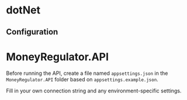# dotNet

## Configuration
# MoneyRegulator.API
Before running the API, create a file named `appsettings.json` in the `MoneyRegulator.API` folder based on `appsettings.example.json`.

Fill in your own connection string and any environment-specific settings.
